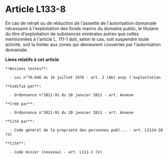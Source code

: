 # Article L133-8

En cas de retrait ou de réduction de l'assiette de l'autorisation domaniale nécessaire à l'exploitation des fonds marins du
domaine public, le titulaire du titre d'exploitation de substances minérales autres que celles mentionnées à l'article L.
111-1 doit, selon le cas, soit suspendre toute activité, soit la limiter aux zones qui demeurent couvertes par l'autorisation
domaniale.

**Liens relatifs à cet article**

	**Anciens textes**:

	  - Loi n°76-646 du 16 juillet 1976 - art. 2 (Ab) ecqc l'exploitation

	**Codifié par**:

	  - Ordonnance n°2011-91 du 20 janvier 2011 - art. Annexe

	**Créé par**:

	  - Ordonnance n°2011-91 du 20 janvier 2011 - art. Annexe

	**Cité par**:

	  - Code général de la propriété des personnes publ... - art. L2124-28 (V)

	**Cite**:

	  - Code minier (nouveau) - art. L111-1 (V)
